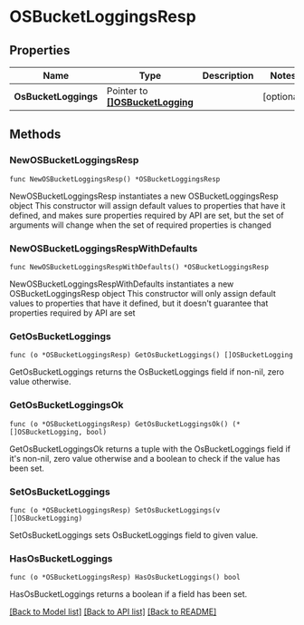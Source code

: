 # OSBucketLoggingsResp

## Properties

Name | Type | Description | Notes
------------ | ------------- | ------------- | -------------
**OsBucketLoggings** | Pointer to [**[]OSBucketLogging**](OSBucketLogging.md) |  | [optional] 

## Methods

### NewOSBucketLoggingsResp

`func NewOSBucketLoggingsResp() *OSBucketLoggingsResp`

NewOSBucketLoggingsResp instantiates a new OSBucketLoggingsResp object
This constructor will assign default values to properties that have it defined,
and makes sure properties required by API are set, but the set of arguments
will change when the set of required properties is changed

### NewOSBucketLoggingsRespWithDefaults

`func NewOSBucketLoggingsRespWithDefaults() *OSBucketLoggingsResp`

NewOSBucketLoggingsRespWithDefaults instantiates a new OSBucketLoggingsResp object
This constructor will only assign default values to properties that have it defined,
but it doesn't guarantee that properties required by API are set

### GetOsBucketLoggings

`func (o *OSBucketLoggingsResp) GetOsBucketLoggings() []OSBucketLogging`

GetOsBucketLoggings returns the OsBucketLoggings field if non-nil, zero value otherwise.

### GetOsBucketLoggingsOk

`func (o *OSBucketLoggingsResp) GetOsBucketLoggingsOk() (*[]OSBucketLogging, bool)`

GetOsBucketLoggingsOk returns a tuple with the OsBucketLoggings field if it's non-nil, zero value otherwise
and a boolean to check if the value has been set.

### SetOsBucketLoggings

`func (o *OSBucketLoggingsResp) SetOsBucketLoggings(v []OSBucketLogging)`

SetOsBucketLoggings sets OsBucketLoggings field to given value.

### HasOsBucketLoggings

`func (o *OSBucketLoggingsResp) HasOsBucketLoggings() bool`

HasOsBucketLoggings returns a boolean if a field has been set.


[[Back to Model list]](../README.md#documentation-for-models) [[Back to API list]](../README.md#documentation-for-api-endpoints) [[Back to README]](../README.md)


